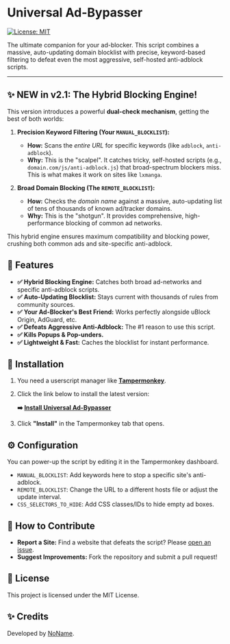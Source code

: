 # Universal Ad-Bypasser

[![License: MIT](https://img.shields.io/badge/License-MIT-yellow.svg)](https://opensource.org/licenses/MIT)

The ultimate companion for your ad-blocker. This script combines a massive, auto-updating domain blocklist with precise, keyword-based filtering to defeat even the most aggressive, self-hosted anti-adblock scripts.

---

## ✨ NEW in v2.1: The Hybrid Blocking Engine!

This version introduces a powerful **dual-check mechanism**, getting the best of both worlds:

1.  **Precision Keyword Filtering (Your `MANUAL_BLOCKLIST`):**
    *   **How:** Scans the *entire URL* for specific keywords (like `adblock`, `anti-adblock`).
    *   **Why:** This is the "scalpel". It catches tricky, self-hosted scripts (e.g., `domain.com/js/anti-adblock.js`) that broad-spectrum blockers miss. This is what makes it work on sites like `lxmanga`.

2.  **Broad Domain Blocking (The `REMOTE_BLOCKLIST`):**
    *   **How:** Checks the *domain name* against a massive, auto-updating list of tens of thousands of known ad/tracker domains.
    *   **Why:** This is the "shotgun". It provides comprehensive, high-performance blocking of common ad networks.

This hybrid engine ensures maximum compatibility and blocking power, crushing both common ads and site-specific anti-adblock.

## 🚀 Features

-   **✅ Hybrid Blocking Engine:** Catches both broad ad-networks and specific anti-adblock scripts.
-   **✅ Auto-Updating Blocklist:** Stays current with thousands of rules from community sources.
-   **✅ Your Ad-Blocker's Best Friend:** Works perfectly alongside uBlock Origin, AdGuard, etc.
-   **✅ Defeats Aggressive Anti-Adblock:** The #1 reason to use this script.
-   **✅ Kills Popups & Pop-unders.**
-   **✅ Lightweight & Fast:** Caches the blocklist for instant performance.

## 🔧 Installation

1.  You need a userscript manager like **[Tampermonkey](https://www.tampermonkey.net/)**.
2.  Click the link below to install the latest version:

    **➡️ [Install Universal Ad-Bypasser](https://github.com/0101010KingofCode0101010/universal-ad-bypasser/raw/main/universal-ad-bypasser.user.js)**

3.  Click **"Install"** in the Tampermonkey tab that opens.

## ⚙️ Configuration

You can power-up the script by editing it in the Tampermonkey dashboard.

-   `MANUAL_BLOCKLIST`: Add keywords here to stop a specific site's anti-adblock.
-   `REMOTE_BLOCKLIST`: Change the URL to a different hosts file or adjust the update interval.
-   `CSS_SELECTORS_TO_HIDE`: Add CSS classes/IDs to hide empty ad boxes.

## 🤝 How to Contribute

-   **Report a Site:** Find a website that defeats the script? Please [open an issue](https://github.com/0101010KingofCode0101010/universal-ad-bypasser/issues).
-   **Suggest Improvements:** Fork the repository and submit a pull request!

## 📄 License

This project is licensed under the MIT License.

## ✨ Credits

Developed by [NoName](https://github.com/0101010KingofCode0101010).
